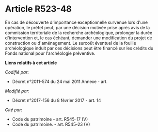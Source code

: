 # Article R523-48

En cas de découverte d'importance exceptionnelle survenue lors d'une opération, le préfet peut, par une décision motivée
prise après avis de la     commission territoriale de la recherche archéologique, prolonger la durée d'intervention et, le
cas échéant, demander une modification du projet de construction ou d'aménagement. Le surcoût éventuel de la fouille
archéologique induit par ces décisions peut être financé sur les crédits du Fonds national pour l'archéologie préventive.

**Liens relatifs à cet article**

_Codifié par_:

  - Décret n°2011-574 du 24 mai 2011 Annexe - art.

_Modifié par_:

  - Décret n°2017-156 du 8 février 2017 - art. 14

_Cité par_:

  - Code du patrimoine - art. R545-17 (V)
  - Code du patrimoine. - art. R545-23 (V)
